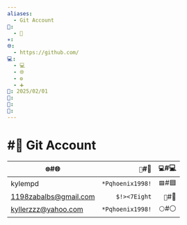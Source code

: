 ```yaml
---
aliases:
  - Git Account
📁:
  - 🔐
✳️: 
🌐:
  - https://github.com/
💻:
  - 💻
  - 🌐
  - ⚙️
  - ➕
📅: 2025/02/01
🔐: 
📝: 
🔢:
---
```

# #🔐 Git Account

| `🌐`#🌐               |          `🔐`#🔐 | `💻`#💻 |
| --------------------- | ---------------: | ------: |
| kylempd               | `*Pqhoenix1998!` | `🟦`#🟦 |
| 1198zabalbs@gmail.com |     `$!><7Eight` | `💟`#💟 |
| kyllerzzz@yahoo.com   | `*Pqhoenix1998!` |   `⚪`#⚪ |
